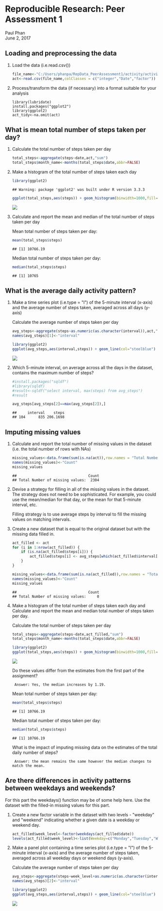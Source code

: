 # Reproducible Research: Peer Assessment 1
Paul Phan  
June 2, 2017  




## Loading and preprocessing the data
1. Load the data (i.e.read.csv())
    
    ```r
    file_name<-"C:/Users/phanpa/RepData_PeerAssessment1/activity/activity.csv"
    act<-read.csv(file_name,colClasses = c("integer","Date","factor"))
    ```
    
2. Process/transform the data (if necessary) into a format suitable for your analysis
    
    ```pre
    library(lubridate)
    install.packages("ggplot2")
    library(ggplot2)
    act_tidy<-na.omit(act)
    ```


## What is mean total number of steps taken per day?
1. Calculate the total number of steps taken per day
    
    ```r
    total_steps<-aggregate(steps~date,act,"sum")
    total_steps$month_name<-months(total_steps$date,abbr=FALSE)
    ```
    
2. Make a histogram of the total number of steps taken each day
    
    ```r
    library(ggplot2)
    ```
    
    ```
    ## Warning: package 'ggplot2' was built under R version 3.3.3
    ```
    
    ```r
    ggplot(total_steps,aes(steps)) + geom_histogram(binwidth=1000,fill="steelblue") + facet_wrap(~month_name,scales="free") + labs(title="Histogram of Total Number of Steps Taken Each Day Before Imputted",x="Total Number of Steps Taken",y="Frequency")
    ```
    
    ![](PA1_template_files/figure-html/histogram_before-1.png)<!-- -->

3. Calculate and report the mean and median of the total number of steps taken per day
    
    Mean total number of steps taken per day:
    
    ```r
    mean(total_steps$steps)
    ```
    
    ```
    ## [1] 10766.19
    ```
    
    Median total number of steps taken per day:
    
    ```r
    median(total_steps$steps)
    ```
    
    ```
    ## [1] 10765
    ```


## What is the average daily activity pattern?
1. Make a time series plot (i.e.type = "l") of the 5-minute interval (x-axis) and the average number of steps taken, averaged across all days (y-axis)

    Calculate the average number of steps taken per day
    
    ```r
    avg_steps<-aggregate(steps~as.numeric(as.character(interval)),act,"mean")
    names(avg_steps)[1]<-"interval"
    ```

    
    ```r
    library(ggplot2)
    ggplot(avg_steps,aes(interval,steps)) + geom_line(col="steelblue") + labs(title="Time Series of Average Number of Steps Taken All Days Before Imputted",x="5 Minute Interval",y="Average Steps Taken")
    ```
    
    ![](PA1_template_files/figure-html/time_series_plot-1.png)<!-- -->

2. Which 5-minute interval, on average across all the days in the dataset, contains the maximum number of steps?

    
    ```r
    #install.packages("sqldf")
    #library(sqldf)
    #result<-sqldf("select interval, max(steps) from avg_steps")
    #result
    
    avg_steps[avg_steps[2]==max(avg_steps[2]),]
    ```
    
    ```
    ##     interval    steps
    ## 104      835 206.1698
    ```

## Imputing missing values
1. Calculate and report the total number of missing values in the dataset (i.e. the total number of rows with NAs)

    
    ```r
    missing_values<-data.frame(sum(is.na(act)),row.names = "Total Number of missing values:")
    names(missing_values)<-"Count"
    missing_values
    ```
    
    ```
    ##                                 Count
    ## Total Number of missing values:  2304
    ```

2. Devise a strategy for filling in all of the missing values in the dataset. The strategy does not need to be sophisticated. For example, you could use the mean/median for that day, or the mean for that 5-minute interval, etc.

    Filling strategy is to use average steps by interval to fill the missing values on matching intervals.

3. Create a new dataset that is equal to the original dataset but with the missing data filled in.
    
    
    ```r
    act_filled <- act 
    for (i in 1:nrow(act_filled)) {
        if (is.na(act_filled$steps[i])) {
            act_filled$steps[i] <- avg_steps[which(act_filled$interval[i] == avg_steps$interval), ]$steps
        }
    }
    ```
    
    
    ```r
    missing_values<-data.frame(sum(is.na(act_filled)),row.names = "Total Number of missing values:")
    names(missing_values)<-"Count"
    missing_values
    ```
    
    ```
    ##                                 Count
    ## Total Number of missing values:     0
    ```


4. Make a histogram of the total number of steps taken each day and Calculate and report the mean and median total number of steps taken per day.

    Calculate the total number of steps taken per day
    
    ```r
    total_steps<-aggregate(steps~date,act_filled,"sum")
    total_steps$month_name<-months(total_steps$date,abbr=FALSE)
    ```

    
    ```r
    library(ggplot2)
    ggplot(total_steps,aes(steps)) + geom_histogram(binwidth=1000,fill="steelblue") + facet_wrap(~month_name,scales="free") + labs(title="Histogram of Total Number of Steps Taken Each Day After Imputted",x="Total Number of Steps Taken",y="Frequency")
    ```
    
    ![](PA1_template_files/figure-html/histogram_after-1.png)<!-- -->

    Do these values differ from the estimates from the first part of the assignment? 
    
        Answer: Yes, the median increases by 1.19.
    
    Mean total number of steps taken per day:
    
    ```r
    mean(total_steps$steps)
    ```
    
    ```
    ## [1] 10766.19
    ```
    
    Median total number of steps taken per day:
    
    ```r
    median(total_steps$steps)
    ```
    
    ```
    ## [1] 10766.19
    ```
    
    What is the impact of imputing missing data on the estimates of the total daily number of steps?

        Answer: the mean remains the same however the median changes to match the mean.

## Are there differences in activity patterns between weekdays and weekends?

For this part the weekdays() function may be of some help here. Use the dataset with the filled-in missing values for this part.

1. Create a new factor variable in the dataset with two levels - "weekday" and "weekend" indicating whether a given date is a weekday or weekend day.

    
    ```r
    act_filled$week_level<-factor(weekdays(act_filled$date))
    levels(act_filled$week_level)<-list(Weekday=c("Monday","Tuesday","Wednesday","Thursday","Friday"),Weekend=c("Saturday","Sunday"))
    ```

2. Make a panel plot containing a time series plot (i.e.type = "l") of the 5-minute interval (x-axis) and the average number of steps taken, averaged across all weekday days or weekend days (y-axis).

    Calculate the average number of steps taken per day
    
    ```r
    avg_steps<-aggregate(steps~week_level+as.numeric(as.character(interval)),act_filled,"mean")
    names(avg_steps)[2]<-"interval"
    ```

    
    ```r
    library(ggplot2)
    ggplot(avg_steps,aes(interval,steps)) + geom_line(col="steelblue") + facet_wrap(~week_level,scales="free",ncol=1,nrow=2) + labs(title="Time Series of Average Number of Steps Taken All Days After Imputted",x="5 Minute Interval",y="Average Steps Taken")
    ```
    
    ![](PA1_template_files/figure-html/time_series_panel-1.png)<!-- -->
